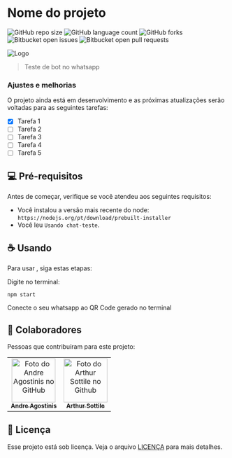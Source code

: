 # Nome do projeto

![GitHub repo size](https://img.shields.io/github/repo-size/drezix/chat-teste?style=for-the-badge)
![GitHub language count](https://img.shields.io/github/languages/count/drezix/chat-teste?style=for-the-badge)
![GitHub forks](https://img.shields.io/github/forks/drezix/chat-teste?style=for-the-badge)
![Bitbucket open issues](https://img.shields.io/bitbucket/issues/drezix/chat-teste?style=for-the-badge)
![Bitbucket open pull requests](https://img.shields.io/bitbucket/pr-raw/drezix/chat-teste?style=for-the-badge)

<img src="chatbot.png" alt="Logo">

> Teste de bot no whatsapp

### Ajustes e melhorias

O projeto ainda está em desenvolvimento e as próximas atualizações serão voltadas para as seguintes tarefas:

- [x] Tarefa 1
- [ ] Tarefa 2
- [ ] Tarefa 3
- [ ] Tarefa 4
- [ ] Tarefa 5

## 💻 Pré-requisitos

Antes de começar, verifique se você atendeu aos seguintes requisitos:

- Você instalou a versão mais recente do node: `https://nodejs.org/pt/download/prebuilt-installer`
- Você leu `Usando chat-teste`.

## ☕ Usando <chat-teste>

Para usar <chat-teste>, siga estas etapas:

Digite no terminal:
```
npm start
```

Conecte o seu whatsapp ao QR Code gerado no terminal

## 🤝 Colaboradores

Pessoas que contribuíram para este projeto:

<table>
  <tr>
    <td align="center">
      <a href="https://github.com/drezix" title="Andre Agostinis">
        <img src="https://avatars.githubusercontent.com/u/136882489?v=4" width="100px;" alt="Foto do Andre Agostinis no GitHub"/><br>
        <sub>
          <b>Andre Agostinis</b>
        </sub>
      </a>
    </td>
    <td align="center">
      <a href="https://github.com/Arthursottile" title="Arthur Sottile">
        <img src="https://avatars.githubusercontent.com/u/63027324?v=4" width="100px;" alt="Foto do Arthur Sottile no Github"/><br>
        <sub>
          <b>Arthur Sottile</b>
        </sub>
      </a>
    </td>
  </tr>
</table>

## 📝 Licença

Esse projeto está sob licença. Veja o arquivo [LICENÇA](LICENSE.md) para mais detalhes.
